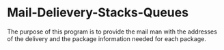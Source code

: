 # Mail-Delievery-Stacks-Queues
The purpose of this program is to provide the mail man with the addresses of the delivery and the package information needed for each package.
